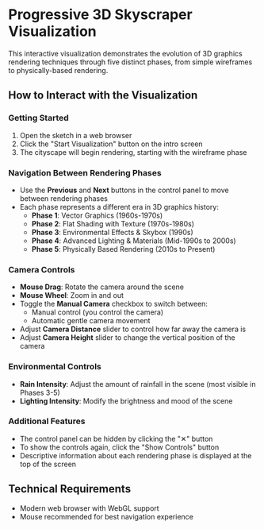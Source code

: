 # Progressive 3D Skyscraper Visualization

This interactive visualization demonstrates the evolution of 3D graphics rendering techniques through five distinct phases, from simple wireframes to physically-based rendering.

## How to Interact with the Visualization

### Getting Started
1. Open the sketch in a web browser
2. Click the "Start Visualization" button on the intro screen
3. The cityscape will begin rendering, starting with the wireframe phase

### Navigation Between Rendering Phases
- Use the **Previous** and **Next** buttons in the control panel to move between rendering phases
- Each phase represents a different era in 3D graphics history:
  - **Phase 1**: Vector Graphics (1960s-1970s)
  - **Phase 2**: Flat Shading with Texture (1970s-1980s)
  - **Phase 3**: Environmental Effects & Skybox (1990s)
  - **Phase 4**: Advanced Lighting & Materials (Mid-1990s to 2000s)
  - **Phase 5**: Physically Based Rendering (2010s to Present)

### Camera Controls
- **Mouse Drag**: Rotate the camera around the scene
- **Mouse Wheel**: Zoom in and out
- Toggle the **Manual Camera** checkbox to switch between:
  - Manual control (you control the camera)
  - Automatic gentle camera movement
- Adjust **Camera Distance** slider to control how far away the camera is
- Adjust **Camera Height** slider to change the vertical position of the camera

### Environmental Controls
- **Rain Intensity**: Adjust the amount of rainfall in the scene (most visible in Phases 3-5)
- **Lighting Intensity**: Modify the brightness and mood of the scene

### Additional Features
- The control panel can be hidden by clicking the "✕" button
- To show the controls again, click the "Show Controls" button
- Descriptive information about each rendering phase is displayed at the top of the screen

## Technical Requirements
- Modern web browser with WebGL support
- Mouse recommended for best navigation experience
